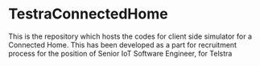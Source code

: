 # TestraConnectedHome
This is the repository which hosts the codes for client side simulator for a Connected Home. This has been developed as a part for recruitment process for the position of Senior IoT Software Engineer, for Telstra
